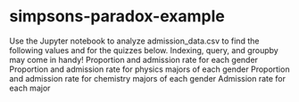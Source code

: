 # simpsons-paradox-example
Use the Jupyter notebook to analyze admission_data.csv to find the following values and for the quizzes below. Indexing, query, and groupby may come in handy!  Proportion and admission rate for each gender Proportion and admission rate for physics majors of each gender Proportion and admission rate for chemistry majors of each gender Admission rate for each major
